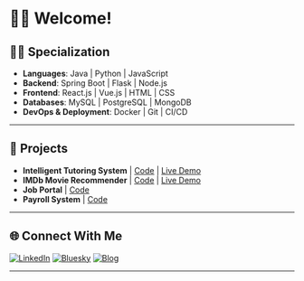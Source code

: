 # 👋🏽 Welcome!

## 🧙‍♂️ Specialization  
- **Languages**: Java | Python | JavaScript
- **Backend**: Spring Boot | Flask | Node.js
- **Frontend**: React.js | Vue.js | HTML | CSS
- **Databases**: MySQL | PostgreSQL | MongoDB
- **DevOps & Deployment**: Docker | Git | CI/CD

---

## 📜 Projects
- **Intelligent Tutoring System** | [Code](https://github.com/lizardcat/intelligent-tutoring-system) | [Live Demo](https://intelligent-tutoring-system.streamlit.app/)
- **IMDb Movie Recommender** |  [Code](https://github.com/lizardcat/python_movie_rec_app) |  [Live Demo](https://imdbmovierecs.streamlit.app/)
- **Job Portal** | [Code](https://github.com/lizardcat/usiu-job-board)
- **Payroll System** | [Code](https://github.com/lizardcat/usiu-payroll-system)

---

## 🌐 Connect With Me
[![LinkedIn](https://img.shields.io/badge/-LinkedIn-0077B5?style=flat&logo=linkedin&logoColor=white)](#)
[![Bluesky](https://img.shields.io/badge/-Bluesky-0055FF?style=flat&logo=bluesky&logoColor=white)](https://bsky.app/profile/araza.bsky.social)
[![Blog](https://img.shields.io/badge/-Blog-FFA500?style=flat&logo=blogger&logoColor=white)](https://alexraza.tech)

---
